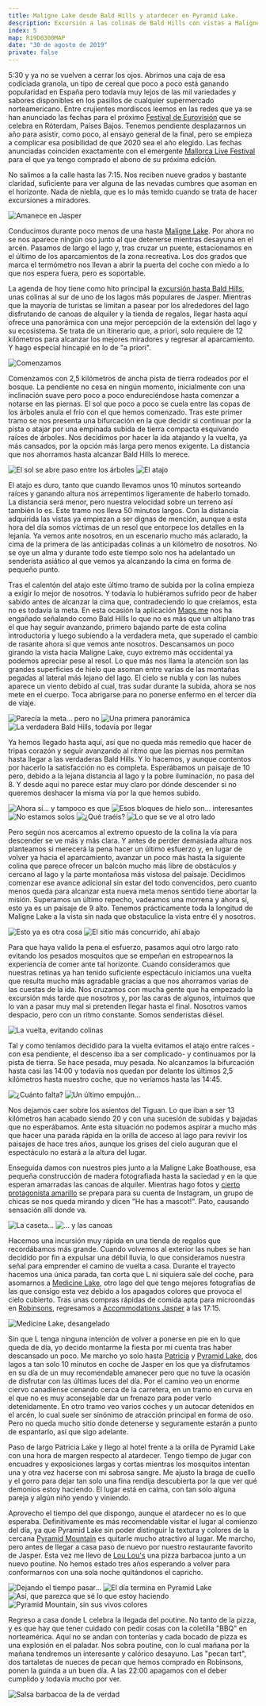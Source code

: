 ```yaml
---
title: Maligne Lake desde Bald Hills y atardecer en Pyramid Lake.
description: Excursión a las colinas de Bald Hills con vistas a Maligne Lake. Paradas en Medicine Lake y Pyramid Lake al atardecer antes de cenar otro poutine de Lou Lou's Pizzeria & Breakfast.
index: 5
map: R19D0300MAP
date: "30 de agosto de 2019"
private: false
---
```

5:30 y ya no se vuelven a cerrar los ojos. Abrimos una caja de esa codiciada granola, un tipo de cereal que poco a poco está ganando popularidad en España pero todavía muy lejos de las mil variedades y sabores disponibles en los pasillos de cualquier supermercado norteamericano. Entre crujientes mordiscos leemos en las redes que ya se han anunciado las fechas para el próximo [Festival de Eurovisión](https://es.wikipedia.org/wiki/Festival_de_la_Canci%C3%B3n_de_Eurovisi%C3%B3n_2020 "Festival de la Canción de Eurovisión 2020") que se celebra en Róterdam, Países Bajos. Tenemos pendiente desplazarnos un año para asistir, como poco, al ensayo general de la final, pero se empieza a complicar esa posibilidad de que 2020 sea el año elegido. Las fechas anunciadas coinciden exactamente con el emergente  [Mallorca Live Festival](https://mallorcalivefestival.com/) para el que ya tengo comprado el abono de su próxima edición.

No salimos a la calle hasta las 7:15. Nos reciben nueve grados y bastante claridad, suficiente para ver alguna de las nevadas cumbres que asoman en el horizonte. Nada de niebla, que es lo más temido cuando se trata de hacer excursiones a miradores.

![Amanece en Jasper](R19D0301)

Conducimos durante poco menos de una hasta [Maligne Lake](https://es.wikipedia.org/wiki/Lago_Maligne). Por ahora no se nos aparece ningún oso junto al que detenerse mientras desayuna en el arcén. Pasamos de largo el lago y, tras cruzar un puente, estacionamos en el último de los aparcamientos de la zona recreativa. Los dos grados que marca el termómetro nos llevan a abrir la puerta del coche con miedo a lo que nos espera fuera, pero es soportable.

La agenda de hoy tiene como hito principal la [excursión hasta Bald Hills](https://es.wikiloc.com/rutas-senderismo/can-15-lago-maligno-y-bald-hills-maligne-lake-and-bald-hills-10236891 "Excursión a Bald Hills (wikiloc)"), unas colinas al sur de uno de los lagos más populares de Jasper. Mientras que la mayoría de turistas se limitan a pasear por los alrededores del lago disfrutando de canoas de alquiler y la tienda de regalos, llegar hasta aquí ofrece una panorámica con una mejor percepción de la extensión del lago y su ecosistema. Se trata de un itinerario que, a priori, solo requiere de 12 kilómetros para alcanzar los mejores miradores y regresar al aparcamiento. Y hago especial hincapié en lo de "a priori".

![Comenzamos](R19D0302)

Comenzamos con 2,5 kilómetros de ancha pista de tierra rodeados por el bosque. La pendiente no cesa en ningún momento, inicialmente con una inclinación suave pero poco a poco endureciéndose hasta comenzar a notarse en las piernas. El sol que poco a poco se cuela entre las copas de los árboles anula el frío con el que hemos comenzado. Tras este primer tramo se nos presenta una bifurcación en la que decidir si continuar por la pista o atajar por una empinada subida de tierra compacta esquivando raíces de árboles. Nos decidimos por hacer la ida atajando y la vuelta, ya más cansados, por la opción más larga pero menos exigente. La distancia que nos ahorramos hasta alcanzar Bald Hills lo merece.

![El sol se abre paso entre los árboles](R19D0303)
![El atajo](R19D0304)

El atajo es duro, tanto que cuando llevamos unos 10 minutos sorteando raíces y ganando altura nos arrepentimos ligeramente de haberlo tomado. La distancia será menor, pero nuestra velocidad sobre un terreno así también lo es. Este tramo nos lleva 50 minutos largos. Con la distancia adquirida las vistas ya empiezan a ser dignas de mención, aunque a esta hora del día somos víctimas de un resol que entorpece los detalles en la lejanía. Ya vemos ante nosotros, en un escenario mucho más aclarado, la cima de la primera de las anticipadas colinas a un kilómetro de nosotros. No se oye un alma y durante todo este tiempo solo nos ha adelantado un senderista asiático al que vemos ya alcanzando la cima en forma de pequeño punto.

Tras el calentón del atajo este último tramo de subida por la colina empieza a exigir lo mejor de nosotros. Y todavía lo hubiéramos sufrido peor de haber sabido antes de alcanzar la cima que, contradeciendo lo que creíamos, esta no es todavía la meta. En esta ocasión la aplicación [Maps.me](https://maps.me/ "Aplicación móvil de mapas offline Maps.me") nos ha engañado señalando como Bald Hills lo que no es más que un altiplano tras el que hay seguir avanzando, primero bajando parte de esta colina introductoria y luego subiendo a la verdadera meta, que superado el cambio de rasante ahora sí que vemos ante nosotros. Descansamos un poco girando la vista hacia Maligne Lake, cuyo extremo más occidental ya podemos apreciar pese al resol. Lo que más nos llama la atención son las grandes superficies de hielo que asoman entre varias de las montañas pegadas al lateral más lejano del lago. El cielo se nubla y con las nubes aparece un viento debido al cual, tras sudar durante la subida, ahora se nos mete en el cuerpo. Toca abrigarse para no ponerse enfermo en el tercer día de viaje.

![Parecía la meta... pero no](R19D0305)
![Una primera panorámica](R19D0306)
![La verdadera Bald Hills, todavía por llegar](R19D0307)

Ya hemos llegado hasta aquí, así que no queda más remedio que hacer de tripas corazón y seguir avanzando al ritmo que las piernas nos permitan hasta llegar a las verdaderas Bald Hills. Y lo hacemos, y aunque contentos por hacerlo la satisfacción no es completa. Esperábamos un paisaje de 10 pero, debido a la lejana distancia al lago y la pobre iluminación, no pasa del 8. Y desde aquí no parece estar muy claro por dónde descender si no queremos deshacer la misma vía por la que hemos subido.

![Ahora sí... y tampoco es que](R19D0309)
![Esos bloques de hielo son... interesantes](R19D0308)
![No estamos solos](R19D0310)
![¿Qué traéis?](R19D0311)
![Lo que se ve al otro lado](R19D0312)

Pero según nos acercamos al extremo opuesto de la colina la vía para descender se ve más y más clara. Y antes de perder demasiada altura nos planteamos si merecerá la pena hacer un último esfuerzo y, en lugar de volver ya hacia el aparcamiento, avanzar un poco más hasta la siguiente colina que parece ofrecer un balcón mucho más libre de obstáculos y cercano al lago y la parte montañosa más vistosa del paisaje. Decidimos comenzar ese avance adicional sin estar del todo convencidos, pero cuanto menos queda para alcanzar esta nueva meta menos sentido tiene abortar la misión. Superamos un último repecho, vadeamos una morrena y ahora sí, esto ya es un paisaje de 9 alto. Tenemos prácticamente toda la longitud de Maligne Lake a la vista sin nada que obstaculice la vista entre él y nosotros.

![Esto ya es otra cosa](R19D0313)
![El sitio más concurrido, ahí abajo](R19D0314)

Para que haya valido la pena el esfuerzo, pasamos aquí otro largo rato evitando los pesados mosquitos que se empeñan en estropearnos la experiencia de comer ante tal horizonte. Cuando consideramos que nuestras retinas ya han tenido suficiente espectáculo iniciamos una vuelta que resulta mucho más agradable gracias a que nos ahorramos varias de las cuestas de la ida. Nos cruzamos con mucha gente que ha empezado la excursión más tarde que nosotros y, por las caras de algunos, intuímos que lo van a pasar muy mal si pretenden llegar hasta el final. Nosotros vamos despacio, pero con un ritmo constante. Somos senderistas diésel.

![La vuelta, evitando colinas](R19D0315)

Tal y como teníamos decidido para la vuelta evitamos el atajo entre raíces -con esa pendiente, el descenso iba a ser complicado- y continuamos por la pista de tierra. Se hace pesada, muy pesada. No alcanzamos la bifurcación hasta casi las 14:00 y todavía nos quedan por delante los últimos 2,5 kilómetros hasta nuestro coche, que no veríamos hasta las 14:45.

![¿Cuánto falta?](R19D0316)
![Un último empujón...](R19D0317)

Nos dejamos caer sobre los asientos del Tiguan. Lo que iban a ser 13 kilómetros han acabado siendo 20 y con una sucesión de subidas y bajadas que no esperábamos. Ante esta situación no podemos aspirar a mucho más que hacer una parada rápida en la orilla de acceso al lago para revivir los paisajes de hace tres años, aunque los grises del cielo auguran que el espectáculo no estará a la altura del lugar.

Enseguida damos con nuestros pies junto a la Maligne Lake Boathouse, esa pequeña construcción de madera fotografiada hasta la saciedad y en la que esperan amarradas las canoas de alquiler. Mientras hago fotos y [cierto protagonista amarillo](https://www.instagram.com/losviajesdepato/ "@losviajesdepato en Instagram") se prepara para su cuenta de Instagram, un grupo de chicas se nos queda mirando y dicen "He has a mascot!". Pato, causando sensación allí donde va.

![La caseta...](R19D0319)
![... y las canoas](R19D0318)

Hacemos una incursión muy rápida en una tienda de regalos que recordábamos más grande. Cuando volvemos al exterior las nubes se han decidido por fin a expulsar una débil lluvia, lo que consideramos nuestra señal para emprender el camino de vuelta a casa. Durante el trayecto hacemos una única parada, tan corta que L ni siquiera sale del coche, para asomarnos a [Medicine Lake](https://en.wikipedia.org/wiki/Medicine_Lake_(Alberta)), otro lago del que tengo mejores fotografías de las que consigo esta vez debido a los apagados colores que provoca el cielo cubierto. Tras unas compras rápidas de comida apta para microondas en [Robinsons](http://robinsonfoods.com/ "Supermercado Robinsons, en Jasper"), regresamos a [Accommodations Jasper](http://www.accommodationsjasper.com/) a las 17:15.

![Medicine Lake, desangelado](R19D0320)

Sin que L tenga ninguna intención de volver a ponerse en pie en lo que queda de día, yo decido montarme la fiesta por mi cuenta tras haber descansado un poco. Me marcho yo solo hasta [Patricia](https://en.wikipedia.org/wiki/Patricia_Lake_(Alberta) "Patricia Lake") y [Pyramid Lake](https://en.wikipedia.org/wiki/Pyramid_Lake_(Alberta)), dos lagos a tan solo 10 minutos en coche de Jasper en los que ya disfrutamos en su día de un muy recomendable amanecer pero que no tuve la ocasión de disfrutar con las últimas luces del día. Por el camino veo un enorme ciervo canadiense cenando cerca de la carretera, en un tramo en curva en el que no es muy aconsejable dar un frenazo para poder verlo detenidamente. En otro tramo veo varios coches y un autocar detenidos en el arcén, lo cual suele ser sinónimo de atracción principal en forma de oso. Pero no queda mucho sitio donde detenerse y seguramente estarán a punto de espantarlo, así que sigo adelante.

Paso de largo Patricia Lake y llego al hotel frente a la orilla de Pyramid Lake con una hora de margen respecto al atardecer. Tengo tiempo de jugar con encuadres y exposiciones largas y cortas mientras los mosquitos intentan una y otra vez hacerse con mi sabrosa sangre. Me ajusto la braga de cuello y el gorro para dejar tan solo una fina rendija descubierta por la que ver qué demonios estoy haciendo. El lugar está en calma, con tan solo alguna pareja y algún niño yendo y viniendo.

Aprovecho el tiempo del que dispongo, aunque el atardecer no es lo que esperaba. Definitivamente es más recomendable visitar el lugar al comienzo del día, ya que Pyramid Lake sin poder distinguir la textura y colores de la cercana [Pyramid Mountain](https://en.wikipedia.org/wiki/Pyramid_Mountain_(Alberta)) es quitarle mucho atractivo al lugar. Me marcho, pero antes de llegar a casa paso de nuevo por nuestro restaurante favorito de Jasper. Esta vez me llevo de [Lou Lou's](http://loulous.ca/ "Lou Lou's Breakfast & Pizzeria") una pizza barbacoa junto a un nuevo poutine. No hemos estado tres años esperando a volver para conformarnos con una sola noche quitándonos el capricho.

![Dejando el tiempo pasar...](R19D0322)
![El día termina en Pyramid Lake](R19D0321)
![Así, que parezca que sé lo que estoy haciendo](R19D0323)
![Pyramid Mountain, sin sus vivos colores](R19D0324)

Regreso a casa donde L celebra la llegada del poutine. No tanto de la pizza, y es que hay que tener cuidado con pedir cosas con la coletilla "BBQ" en norteamérica. Aquí no se andan con tonterías y cada bocado de pizza es una explosión en el paladar. Nos sobra poutine, con lo cual mañana por la mañana tendremos un interesante y calórico desayuno. Las "pecan tart", dos tartaletas de nueces de pecan que hemos comprado en Robinsons, ponen la guinda a un buen día. A las 22:00 apagamos con el deber cumplido y todavía mucho por ver.

![Salsa barbacoa de la de verdad](R19D0325)